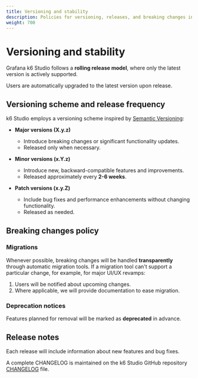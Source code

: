 ```yaml
---
title: Versioning and stability
description: Policies for versioning, releases, and breaking changes in k6 Studio.
weight: 700
---
```


# Versioning and stability

Grafana k6 Studio follows a **rolling release model**, where only the latest version is actively supported.

Users are automatically upgraded to the latest version upon release.

## Versioning scheme and release frequency

k6 Studio employs a versioning scheme inspired by [Semantic Versioning](https://semver.org/):

- **Major versions (X.y.z)**

  - Introduce breaking changes or significant functionality updates.
  - Released only when necessary.

- **Minor versions (x.Y.z)**

  - Introduce new, backward-compatible features and improvements.
  - Released approximately every **2-6 weeks**.

- **Patch versions (x.y.Z)**
  - Include bug fixes and performance enhancements without changing functionality.
  - Released as needed.

## Breaking changes policy

### Migrations

Whenever possible, breaking changes will be handled **transparently** through automatic migration tools. If a migration tool can't support a particular change, for example, for major UI/UX revamps:

1. Users will be notified about upcoming changes.
2. Where applicable, we will provide documentation to ease migration.

### Deprecation notices

Features planned for removal will be marked as **deprecated** in advance.

## Release notes

Each release will include information about new features and bug fixes.

A complete CHANGELOG is maintained on the k6 Studio GitHub repository [CHANGELOG](https://github.com/grafana/k6-studio/blob/main/CHANGELOG.md) file.
